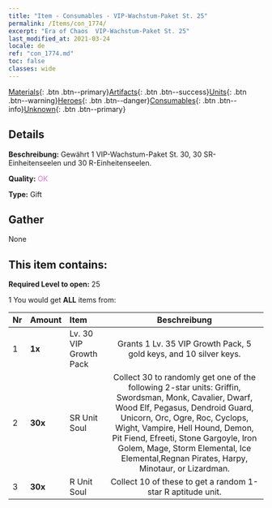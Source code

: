 ```yaml
---
title: "Item - Consumables - VIP-Wachstum-Paket St. 25"
permalink: /Items/con_1774/
excerpt: "Era of Chaos  VIP-Wachstum-Paket St. 25"
last_modified_at: 2021-03-24
locale: de
ref: "con_1774.md"
toc: false
classes: wide
---
```

 [Materials](/de/Items/){: .btn .btn--primary}[Artifacts](/de/Items/Artifacts/){: .btn .btn--success}[Units](/de/Items/Units/){: .btn .btn--warning}[Heroes](/de/Items/Heroes/){: .btn .btn--danger}[Consumables](/de/Items/Consumables/){: .btn .btn--info}[Unknown](/de/Items/Unknown/){: .btn .btn--primary}

## Details
 **Beschreibung:** Gewährt 1 VIP-Wachstum-Paket St. 30, 30 SR-Einheitenseelen und 30 R-Einheitenseelen.

 **Quality:** <span style="color: #DA70D6">OK</span>

 **Type:** Gift

## Gather

  None

## This item contains:

 **Required Level to open:** 25

 1 You would get **ALL** items  from:

  | Nr | Amount |     Item    | Beschreibung |
  |:---|:-------|:------------|:-----------:|
  | 1 |  **1x** | Lv. 30 VIP Growth Pack | Grants 1 Lv. 35 VIP Growth Pack, 5 gold keys, and 10 silver keys.  | 
  | 2 |  **30x** | SR Unit Soul | Collect 30 to randomly get one of the following 2-star units: Griffin, Swordsman, Monk, Cavalier, Dwarf, Wood Elf, Pegasus, Dendroid Guard, Unicorn, Orc, Ogre, Roc, Cyclops, Wight, Vampire, Hell Hound, Demon, Pit Fiend, Efreeti, Stone Gargoyle, Iron Golem, Mage, Storm Elemental, Ice Elemental,Regnan Pirates, Harpy, Minotaur, or Lizardman.  | 
  | 3 |  **30x** | R Unit Soul | Collect 10 of these to get a random 1-star R aptitude unit.  | 
